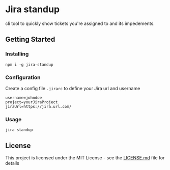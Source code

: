 # Jira standup

cli tool to quickly show tickets you're assigned to and its impedements.

## Getting Started

### Installing

```
npm i -g jira-standup
```

### Configuration

Create a config file `.jirarc` to define your Jira url and username

```
username=johndoe
project=yourJiraProject
jiraUrl=https://jira.url.com/
```

### Usage

```
jira standup
```

## License

This project is licensed under the MIT License - see the [LICENSE.md](LICENSE.md) file for details
